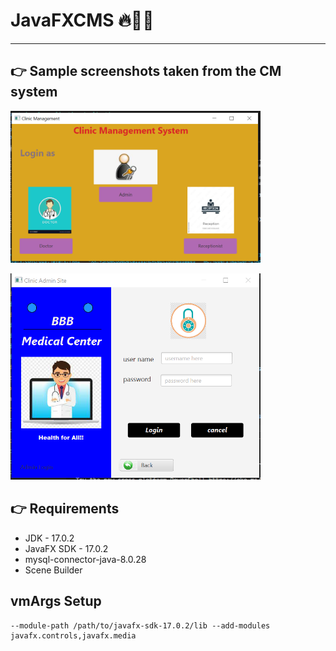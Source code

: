 # JavaFXCMS 🔥🤘🚀

---

## 👉 Sample screenshots taken from the CM system

<img src="images/main page.PNG" alt="Entrypage - Screen" width="400"/><br>

<img src="images/loginpage.PNG" alt="loginpage - Screen" width="400"/><br>



## 👉 Requirements

- JDK - 17.0.2
- JavaFX SDK - 17.0.2
- mysql-connector-java-8.0.28
- Scene Builder

## vmArgs Setup

```
--module-path /path/to/javafx-sdk-17.0.2/lib --add-modules javafx.controls,javafx.media
```

